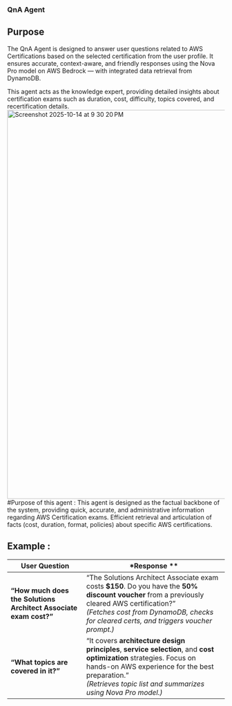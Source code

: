 ### QnA Agent 

## Purpose

The QnA Agent is designed to answer user questions related to AWS Certifications based on the selected certification from the user profile.
It ensures accurate, context-aware, and friendly responses using the Nova Pro model on AWS Bedrock — with integrated data retrieval from DynamoDB.

This agent acts as the knowledge expert, providing detailed insights about certification exams such as duration, cost, difficulty, topics covered, and recertification details.
<img width="1440" height="900" alt="Screenshot 2025-10-14 at 9 30 20 PM" src="https://github.com/user-attachments/assets/a78fdd7c-7310-428c-ad3d-0b54bc512b78" />
#Purpose of this agent :
This agent is designed as the factual backbone of the system, providing quick, accurate, and administrative information regarding AWS Certification exams. Efficient retrieval and articulation of facts (cost, duration, format, policies) about specific AWS certifications.




## Example :

|  **User Question**                                             |  *Response **                                                                                                                                                                                                           |
| ---------------------------------------------------------------- | ------------------------------------------------------------------------------------------------------------------------------------------------------------------------------------------------------------------------------------------ |
| **“How much does the Solutions Architect Associate exam cost?”** | “The Solutions Architect Associate exam costs **$150**. Do you have the **50% discount voucher** from a previously cleared AWS certification?” <br> *(Fetches cost from DynamoDB, checks for cleared certs, and triggers voucher prompt.)* |
| **“What topics are covered in it?”**                             | “It covers **architecture design principles**, **service selection**, and **cost optimization** strategies. Focus on hands-on AWS experience for the best preparation.” <br> *(Retrieves topic list and summarizes using Nova Pro model.)* |





